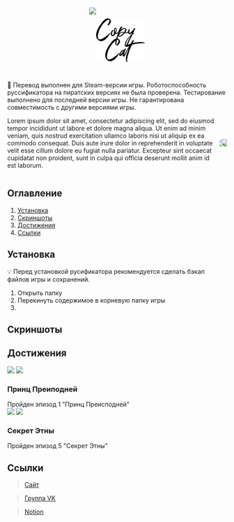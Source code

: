 <link href="/public/md/style.css" rel="stylesheet" />


<h1 style="display: flex; align-items:center; justify-content:center"> 
  <img src="/public/disgaea1pc/logo.webp" height=150 />
  <img src="/public/CopyCat_logo.svg" height=100 class="cc_logo"/>
</h1>


<div class="warning">
  🚧 Перевод выполнен для Steam-версии игры. Роботоспособность руссификатора на пиратских версиях не была проверена. Тестирование выполнено для последней версии игры. Не гарантирована совместимость с другими версиями игры.
</div>


<div style="display: flex; align-items:center;">
  
  Lorem ipsum dolor sit amet, consectetur adipiscing elit, sed do eiusmod tempor incididunt ut labore et dolore magna aliqua. Ut enim ad minim veniam, quis nostrud exercitation ullamco laboris nisi ut aliquip ex ea commodo consequat. Duis aute irure dolor in reprehenderit in voluptate velit esse cillum dolore eu fugiat nulla pariatur. Excepteur sint occaecat cupidatat non proident, sunt in culpa qui officia deserunt mollit anim id est laborum.
  
  <img src="/public/Chara-face-51.webp" style="transform: scaleX(-1);">

</div>


## Оглавление

1. [Установка](#a_install)
2. [Скриншоты](#a_screenshots)
3. [Достижения](#a_achievements)
4. [Ссылки](#a_contacts)


<a id="a_install"></a>

## Установка
 
<div class="tip">💡 Перед установкой русификатора рекомендуется сделать бэкап файлов игры и сохранений.</div>


1. Открыть папку
2. Перекинуть содержимое в корневую папку игры 
3. 


<a id="a_screenshots"></a>

## Скриншоты


<a id="a_achievements"></a>

## Достижения

<div class="achievements no-page-break" >
  <div class="ach_row">
    <img src="https://steamcdn-a.akamaihd.net/steamcommunity/public/images/apps/405900/692015ea642aff79bdcee78a49f3afb1f55fd118.jpg" />
    <img src="https://steamcdn-a.akamaihd.net/steamcommunity/public/images/apps/405900/ff14963c17fe144ea0062389e410b9a319e36cb9.jpg" />
    <div class="ach_desc">
      <h3>Принц Преиподней</h3>
      Пройден эпизод 1 "Принц Преисподней"
    </div>
  </div>
  <div class="ach_row">
    <img src="https://steamcdn-a.akamaihd.net/steamcommunity/public/images/apps/405900/f455cf0f43d8c81b4bbe6368ef33e227c2c02a76.jpg" />
    <img src="https://steamcdn-a.akamaihd.net/steamcommunity/public/images/apps/405900/c765740dd4085b27f16307f72323fb628ca1673c.jpg" />
    <div class="ach_desc">
      <h3>Секрет Этны</h3>
      Пройден эпизод 5 "Секрет Этны"
    </div>
  </div>
</div>


<a id="a_contacts"></a>

## Ссылки
 
> <a href="https://copycat.vortygon.space" target="_blank"><i class="nf nf-md-web links"></i> Сайт</a> 

> <a href="https://vk.com/copy.cats" target="_blank"><i class="nf nf-fa-vk links"></i> Группа VK</a> 

> <a href="https://copy-cats.notion.site/c7d63c5518b1442e91f70241343fdbd5?v=d93420d1fdae4faca5f4eec87a4ba6a4&pvs=4" target="_blank"><i class="nf nf-seti-todo links"></i> Notion</a> 